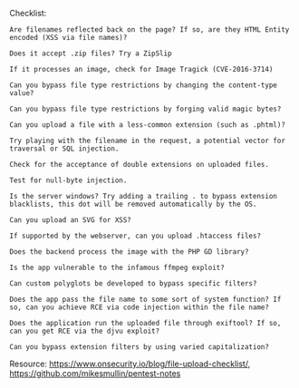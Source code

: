 Checklist:

    Are filenames reflected back on the page? If so, are they HTML Entity encoded (XSS via file names)?

    Does it accept .zip files? Try a ZipSlip

    If it processes an image, check for Image Tragick (CVE-2016-3714)

    Can you bypass file type restrictions by changing the content-type value?

    Can you bypass file type restrictions by forging valid magic bytes?

    Can you upload a file with a less-common extension (such as .phtml)?

    Try playing with the filename in the request, a potential vector for traversal or SQL injection.

    Check for the acceptance of double extensions on uploaded files.

    Test for null-byte injection.

    Is the server windows? Try adding a trailing . to bypass extension blacklists, this dot will be removed automatically by the OS.

    Can you upload an SVG for XSS?

    If supported by the webserver, can you upload .htaccess files?

    Does the backend process the image with the PHP GD library?

    Is the app vulnerable to the infamous ffmpeg exploit?

    Can custom polyglots be developed to bypass specific filters?

    Does the app pass the file name to some sort of system function? If so, can you achieve RCE via code injection within the file name?

    Does the application run the uploaded file through exiftool? If so, can you get RCE via the djvu exploit?

    Can you bypass extension filters by using varied capitalization?

Resource: https://www.onsecurity.io/blog/file-upload-checklist/, https://github.com/mikesmullin/pentest-notes